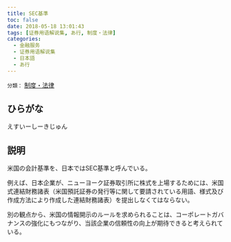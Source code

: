 ```yaml
---
title: SEC基準
toc: false
date: 2018-05-18 13:01:43
tags: [证券用语解说集, あ行, 制度・法律]
categories:
  - 金融服务
  - 证券用语解说集
  - 日本語
  - あ行
---
```


`分類：` [制度・法律](/tags/制度・法律/)

## ひらがな

えすいーしーきじゅん

## 説明

米国の会計基準を、日本ではSEC基準と呼んでいる。

例えば、日本企業が、ニューヨーク証券取引所に株式を上場するためには、米国式連結財務諸表（米国預託証券の発行等に関して要請されている用語、様式及び作成方法により作成した連結財務諸表）を提出しなくてはならない。

別の観点から、米国の情報開示のルールを求められることは、コーポレートガバナンスの強化にもつながり、当該企業の信頼性の向上が期待できると考えられている。
